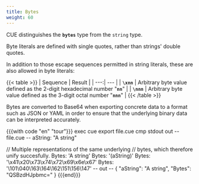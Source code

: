 ```yaml
---
title: Bytes
weight: 60
---
```


CUE distinguishes the **`bytes`** type from the `string` type.

Byte literals are defined with single quotes, rather than strings' double
quotes.

In addition to those escape sequences permitted in string literals,
these are also allowed in byte literals:

{{< table >}}
| Sequence | Result |
| ---:| --- |
| **`\xnn`** | Arbitrary byte value defined as the 2-digit hexadecimal number "**`nn`**" |
| **`\nnn`** | Arbitrary byte value defined as the 3-digit octal number "**`nnn`**" |
{{< /table >}}

Bytes are converted to Base64
when exporting concrete data to a format such as JSON or YAML
in order to ensure that the underlying binary data can be interpreted
accurately.

{{{with code "en" "tour"}}}
exec cue export file.cue
cmp stdout out
-- file.cue --
aString: "A string"

// Multiple representations of the same underlying
// bytes, which therefore unify succesfully.
Bytes: 'A string'
Bytes: '\(aString)'
Bytes: '\x41\x20\x73\x74\x72\x69\x6e\x67'
Bytes: '\101\040\163\164\162\151\156\147'
-- out --
{
    "aString": "A string",
    "Bytes": "QSBzdHJpbmc="
}
{{{end}}}
